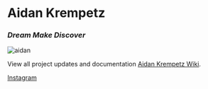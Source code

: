 # Aidan Krempetz
### _Dream Make Discover_ 


![aidan](https://github.com/AidanKrempetz/aidankrempetz.github.io/assets/171449957/110e521f-813c-4193-bf35-b779ace13198)




View all project updates and documentation [Aidan Krempetz Wiki](https://aidankrempetz.notion.site/6f43c59dd9c74f1e8ce4a4b09b505c36?v=4e73653ae13945bc930da324224e5579&pvs=4).

[Instagram](https://www.instagram.com/makincrazycreations/)
